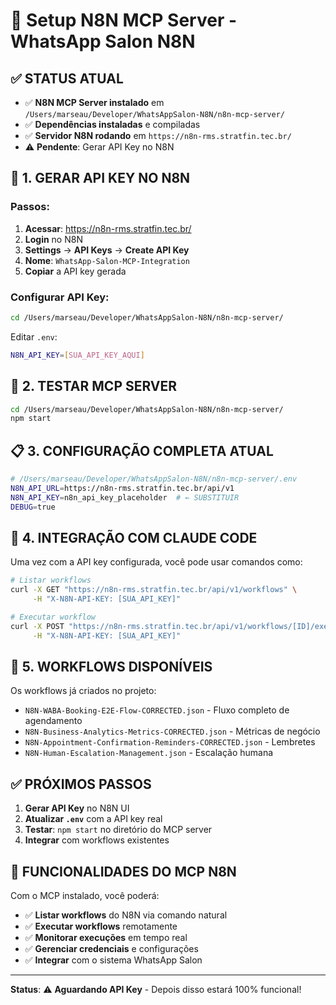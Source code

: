 # 🔧 Setup N8N MCP Server - WhatsApp Salon N8N

## ✅ **STATUS ATUAL**

- ✅ **N8N MCP Server instalado** em `/Users/marseau/Developer/WhatsAppSalon-N8N/n8n-mcp-server/`
- ✅ **Dependências instaladas** e compiladas
- ✅ **Servidor N8N rodando** em `https://n8n-rms.stratfin.tec.br/`
- ⚠️ **Pendente**: Gerar API Key no N8N

## 🔑 **1. GERAR API KEY NO N8N**

### **Passos:**
1. **Acessar**: https://n8n-rms.stratfin.tec.br/
2. **Login** no N8N
3. **Settings** → **API Keys** → **Create API Key**
4. **Nome**: `WhatsApp-Salon-MCP-Integration`
5. **Copiar** a API key gerada

### **Configurar API Key:**
```bash
cd /Users/marseau/Developer/WhatsAppSalon-N8N/n8n-mcp-server/
```

Editar `.env`:
```bash
N8N_API_KEY=[SUA_API_KEY_AQUI]
```

## 🚀 **2. TESTAR MCP SERVER**

```bash
cd /Users/marseau/Developer/WhatsAppSalon-N8N/n8n-mcp-server/
npm start
```

## 📋 **3. CONFIGURAÇÃO COMPLETA ATUAL**

```bash
# /Users/marseau/Developer/WhatsAppSalon-N8N/n8n-mcp-server/.env
N8N_API_URL=https://n8n-rms.stratfin.tec.br/api/v1
N8N_API_KEY=n8n_api_key_placeholder  # ← SUBSTITUIR
DEBUG=true
```

## 🔗 **4. INTEGRAÇÃO COM CLAUDE CODE**

Uma vez com a API key configurada, você pode usar comandos como:

```bash
# Listar workflows
curl -X GET "https://n8n-rms.stratfin.tec.br/api/v1/workflows" \
     -H "X-N8N-API-KEY: [SUA_API_KEY]"

# Executar workflow
curl -X POST "https://n8n-rms.stratfin.tec.br/api/v1/workflows/[ID]/execute" \
     -H "X-N8N-API-KEY: [SUA_API_KEY]"
```

## 📁 **5. WORKFLOWS DISPONÍVEIS**

Os workflows já criados no projeto:
- `N8N-WABA-Booking-E2E-Flow-CORRECTED.json` - Fluxo completo de agendamento
- `N8N-Business-Analytics-Metrics-CORRECTED.json` - Métricas de negócio
- `N8N-Appointment-Confirmation-Reminders-CORRECTED.json` - Lembretes
- `N8N-Human-Escalation-Management.json` - Escalação humana

## ✅ **PRÓXIMOS PASSOS**

1. **Gerar API Key** no N8N UI
2. **Atualizar `.env`** com a API key real
3. **Testar**: `npm start` no diretório do MCP server
4. **Integrar** com workflows existentes

## 🎯 **FUNCIONALIDADES DO MCP N8N**

Com o MCP instalado, você poderá:
- ✅ **Listar workflows** do N8N via comando natural
- ✅ **Executar workflows** remotamente 
- ✅ **Monitorar execuções** em tempo real
- ✅ **Gerenciar credenciais** e configurações
- ✅ **Integrar** com o sistema WhatsApp Salon

---

**Status**: ⚠️ **Aguardando API Key** - Depois disso estará 100% funcional!